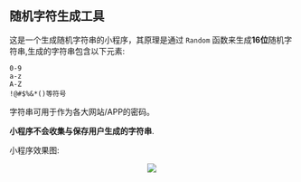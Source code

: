 ## 随机字符生成工具  



这是一个生成随机字符串的小程序，其原理是通过 `Random` 函数来生成**16位**随机字符串,生成的字符串包含以下元素:  

```properties
0-9
a-z
A-Z
!@#$%&*()等符号
```

字符串可用于作为各大网站/APP的密码。

**小程序不会收集与保存用户生成的字符串**.  

小程序效果图:  
    
    
<center>
<img src="https://upload-images.jianshu.io/upload_images/4412479-23ca0895be68c6cb.gif?imageMogr2/auto-orient/strip" />
</center>





